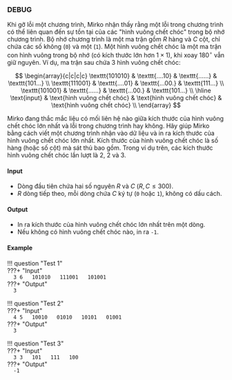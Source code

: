 ### DEBUG  

Khi gỡ lỗi một chương trình, Mirko nhận thấy rằng một lỗi trong chương trình có thể liên quan đến sự tồn tại của các "hình vuông chết chóc" trong bộ nhớ chương trình. Bộ nhớ chương trình là một ma trận gồm $R$ hàng và $C$ cột, chỉ chứa các số không (`0`) và một (`1`). Một hình vuông chết chóc là một ma trận con hình vuông trong bộ nhớ (có kích thước lớn hơn $1 \times 1$), khi xoay $180^\circ$ vẫn giữ nguyên. Ví dụ, ma trận sau chứa 3 hình vuông chết chóc:  

$$
\begin{array}{c|c|c|c}
\texttt{101010} & \texttt{....10} & \texttt{......} & \texttt{101...} \\
\texttt{111001} & \texttt{....01} & \texttt{...00.} & \texttt{111...} \\
\texttt{101001} & \texttt{......} & \texttt{...00.} & \texttt{101...} \\
\hline
\text{input} & \text{hình vuông chết chóc} & \text{hình vuông chết chóc} & \text{hình vuông chết chóc} \\
\end{array}
$$

Mirko đang thắc mắc liệu có mối liên hệ nào giữa kích thước của hình vuông chết chóc lớn nhất và lỗi trong chương trình hay không. Hãy giúp Mirko bằng cách viết một chương trình nhận vào dữ liệu và in ra kích thước của hình vuông chết chóc lớn nhất. Kích thước của hình vuông chết chóc là số hàng (hoặc số cột) mà sát thủ bao gồm. Trong ví dụ trên, các kích thước hình vuông chết chóc lần lượt là $2$, $2$ và $3$.  

#### Input  
- Dòng đầu tiên chứa hai số nguyên $R$ và $C$ $(R, C \leq 300)$.  
- $R$ dòng tiếp theo, mỗi dòng chứa $C$ ký tự (`0` hoặc `1`), không có dấu cách.  

#### Output  
- In ra kích thước của hình vuông chết chóc lớn nhất trên một dòng.  
- Nếu không có hình vuông chết chóc nào, in ra `-1`.  

#### Example  

!!! question "Test 1"  
    ???+ "Input"  
        ```  
        3 6  
        101010  
        111001  
        101001  
        ```  
    ???+ "Output"  
        ```  
        3  
        ```  

!!! question "Test 2"  
    ???+ "Input"  
        ```  
        4 5  
        10010  
        01010  
        10101  
        01001  
        ```  
    ???+ "Output"  
        ```  
        3  
        ```  

!!! question "Test 3"  
    ???+ "Input"  
        ```  
        3 3  
        101  
        111  
        100  
        ```  
    ???+ "Output"  
        ```  
        -1  
        ```  
